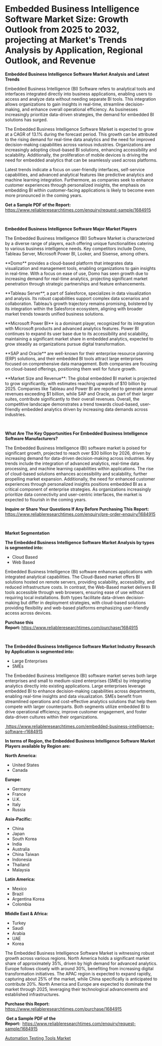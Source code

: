 <p><h1>Embedded Business Intelligence Software Market Size: Growth Outlook from 2025 to 2032, projecting at Market's Trends Analysis by Application, Regional Outlook, and Revenue</h1></p><p><strong>Embedded Business Intelligence Software Market Analysis and Latest Trends</strong></p>
<p><p>Embedded Business Intelligence (BI) Software refers to analytical tools and interfaces integrated directly into business applications, enabling users to access and analyze data without needing separate BI tools. This integration allows organizations to gain insights in real-time, streamline decision-making, and enhance overall operational efficiency. As businesses increasingly prioritize data-driven strategies, the demand for embedded BI solutions has surged.</p><p>The Embedded Business Intelligence Software Market is expected to grow at a CAGR of 13.1% during the forecast period. This growth can be attributed to the rising demand for real-time data analytics and the need for improved decision-making capabilities across various industries. Organizations are increasingly adopting cloud-based BI solutions, enhancing accessibility and scalability. Additionally, the proliferation of mobile devices is driving the need for embedded analytics that can be seamlessly used across platforms. </p><p>Latest trends indicate a focus on user-friendly interfaces, self-service capabilities, and advanced analytical features like predictive analytics and machine learning integration. Furthermore, as companies seek to enhance customer experiences through personalized insights, the emphasis on embedding BI within customer-facing applications is likely to become even more pronounced in the coming years.</p></p>
<p><strong>Get a Sample PDF of the Report:&nbsp;</strong> <a href="https://www.reliableresearchtimes.com/enquiry/request-sample/1684915?utm_campaign=2275&utm_medium=2&utm_source=Github&utm_content=ia&utm_term=09032025&utm_id=embedded-business-intelligence-software">https://www.reliableresearchtimes.com/enquiry/request-sample/1684915</a></p>
<p>&nbsp;</p>
<p><strong>Embedded Business Intelligence Software Major Market Players</strong></p>
<p><p>The Embedded Business Intelligence (BI) Software Market is characterized by a diverse range of players, each offering unique functionalities catering to various business intelligence needs. Key competitors include Domo, Tableau Server, Microsoft Power BI, Looker, and Sisense, among others.</p><p>**Domo** provides a cloud-based platform that integrates data visualization and management tools, enabling organizations to gain insights in real-time. With a focus on ease of use, Domo has seen growth due to increasing demand for real-time analytics, projecting significant market penetration through strategic partnerships and feature enhancements.</p><p>**Tableau Server**, a part of Salesforce, specializes in data visualization and analysis. Its robust capabilities support complex data scenarios and collaboration. Tableau’s growth trajectory remains promising, bolstered by its integration within the Salesforce ecosystem, aligning with broader market trends towards unified business solutions.</p><p>**Microsoft Power BI** is a dominant player, recognized for its integration with Microsoft products and advanced analytics features. Power BI continues to expand its user base due to its accessibility and scalability, maintaining a significant market share in embedded analytics, expected to grow steadily as organizations pursue digital transformation.</p><p>**SAP and Oracle** are well-known for their enterprise resource planning (ERP) solutions, and their embedded BI tools attract large enterprises focused on comprehensive data management. Both companies are focusing on cloud-based offerings, positioning them well for future growth.</p><p>**Market Size and Revenue**: The global embedded BI market is projected to grow significantly, with estimates reaching upwards of $10 billion by 2025. Companies like Tableau and Power BI are reported to generate annual revenues exceeding $1 billion, while SAP and Oracle, as part of their larger suites, contribute significantly to their overall revenues. Overall, the competitive landscape demonstrates a trend towards cloud-based, user-friendly embedded analytics driven by increasing data demands across industries.</p></p>
<p>&nbsp;</p>
<p><strong>What Are The Key Opportunities For Embedded Business Intelligence Software Manufacturers?</strong></p>
<p><p>The Embedded Business Intelligence (BI) software market is poised for significant growth, projected to reach over $30 billion by 2026, driven by increasing demand for data-driven decision-making across industries. Key trends include the integration of advanced analytics, real-time data processing, and machine learning capabilities within applications. The rise of cloud-based solutions enhances accessibility and scalability, further propelling market expansion. Additionally, the need for enhanced customer experiences through personalized insights positions embedded BI as a critical component of enterprise strategies. As organizations increasingly prioritize data connectivity and user-centric interfaces, the market is expected to flourish in the coming years.</p></p>
<p><strong>Inquire or Share Your Questions If Any Before Purchasing This Report:</strong> <a href="https://www.reliableresearchtimes.com/enquiry/pre-order-enquiry/1684915?utm_campaign=2275&utm_medium=2&utm_source=Github&utm_content=ia&utm_term=09032025&utm_id=embedded-business-intelligence-software">https://www.reliableresearchtimes.com/enquiry/pre-order-enquiry/1684915</a></p>
<p>&nbsp;</p>
<p><strong>Market Segmentation</strong></p>
<p><strong>The Embedded Business Intelligence Software Market Analysis by types is segmented into:</strong></p>
<p><ul><li>Cloud Based</li><li>Web Based</li></ul></p>
<p><p>Embedded Business Intelligence (BI) software enhances applications with integrated analytical capabilities. The Cloud-Based market offers BI solutions hosted on remote servers, providing scalability, accessibility, and reduced infrastructure costs. In contrast, the Web-Based market delivers BI tools accessible through web browsers, ensuring ease of use without requiring local installations. Both types facilitate data-driven decision-making but differ in deployment strategies, with cloud-based solutions providing flexibility and web-based platforms emphasizing user-friendly access across devices.</p></p>
<p><strong>Purchase this Report:&nbsp;</strong><a href="https://www.reliableresearchtimes.com/purchase/1684915?utm_campaign=2275&utm_medium=2&utm_source=Github&utm_content=ia&utm_term=09032025&utm_id=embedded-business-intelligence-software">https://www.reliableresearchtimes.com/purchase/1684915</a></p>
<p>&nbsp;</p>
<p><strong>The Embedded Business Intelligence Software Market Industry Research by Application is segmented into:</strong></p>
<p><ul><li>Large Enterprises</li><li>SMEs</li></ul></p>
<p><p>The Embedded Business Intelligence (BI) software market serves both large enterprises and small to medium-sized enterprises (SMEs) by integrating analytics directly into existing applications. Large enterprises leverage embedded BI to enhance decision-making capabilities across departments, enabling real-time insights and data visualization. SMEs benefit from streamlined operations and cost-effective analytics solutions that help them compete with larger counterparts. Both segments utilize embedded BI to drive operational efficiency, improve customer engagement, and foster data-driven cultures within their organizations.</p></p>
<p><a href="https://www.reliableresearchtimes.com/embedded-business-intelligence-software-r1684915?utm_campaign=2275&utm_medium=2&utm_source=Github&utm_content=ia&utm_term=09032025&utm_id=embedded-business-intelligence-software">&nbsp;https://www.reliableresearchtimes.com/embedded-business-intelligence-software-r1684915</a></p>
<p><strong>In terms of Region, the Embedded Business Intelligence Software Market Players available by Region are:</strong></p>
<p>
    <p> <strong> North America: </strong>
        <ul>
            <li>United States</li>
            <li>Canada</li>
        </ul>
        </p> 
    <p> <strong> Europe: </strong>
        <ul>
            <li>Germany</li>
            <li>France</li>
            <li>U.K.</li>
            <li>Italy</li>
            <li>Russia</li>
        </ul>
        </p> 
    <p> <strong> Asia-Pacific: </strong>
        <ul>
            <li>China</li>
            <li>Japan</li>
            <li>South Korea</li>
            <li>India</li>
            <li>Australia</li>
            <li>China Taiwan</li>
            <li>Indonesia</li>
            <li>Thailand</li>
            <li>Malaysia</li>
        </ul>
        </p> 
    <p> <strong> Latin America: </strong>
        <ul>
            <li>Mexico</li>
            <li>Brazil</li>
            <li>Argentina Korea</li>
            <li>Colombia</li>
        </ul>
        </p> 
    <p> <strong> Middle East & Africa: </strong>
        <ul>
            <li>Turkey</li>
            <li>Saudi</li>
            <li>Arabia</li>
            <li>UAE</li>
            <li>Korea</li>
        </ul>
    </p>
    </p>
<p><p>The Embedded Business Intelligence Software Market is witnessing robust growth across various regions. North America holds a significant market share of approximately 35%, driven by high demand for advanced analytics. Europe follows closely with around 30%, benefiting from increasing digital transformation initiatives. The APAC region is expected to expand rapidly, capturing about 25% of the market, while China specifically is anticipated to contribute 20%. North America and Europe are expected to dominate the market through 2025, leveraging their technological advancements and established infrastructures.</p></p>
<p><strong>Purchase this Report: </strong><a href="https://www.reliableresearchtimes.com/purchase/1684915?utm_campaign=2275&utm_medium=2&utm_source=Github&utm_content=ia&utm_term=09032025&utm_id=embedded-business-intelligence-software">https://www.reliableresearchtimes.com/purchase/1684915</a></p>
<p>&nbsp;<strong>Get a Sample PDF of the Report:&nbsp;&nbsp;</strong><a href="https://www.reliableresearchtimes.com/enquiry/request-sample/1684915?utm_campaign=2275&utm_medium=2&utm_source=Github&utm_content=ia&utm_term=09032025&utm_id=embedded-business-intelligence-software">https://www.reliableresearchtimes.com/enquiry/request-sample/1684915</a></p>
<p><strong></strong></p>
<p><p><a href="https://github.com/DianaWilson796/Market-Research-Report-List-1/blob/main/automation-testing-tools-market.md?utm_campaign=2275&utm_medium=2&utm_source=Github&utm_content=ia&utm_term=09032025&utm_id=embedded-business-intelligence-software">Automation Testing Tools Market</a></p></p>